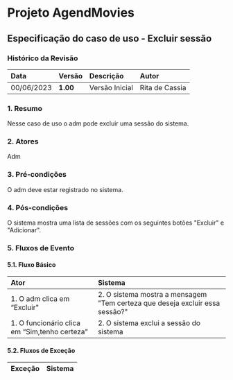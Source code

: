 # Projeto AgendMovies

## Especificação do caso de uso - Excluir sessão

### Histórico da Revisão 

|  Data  | Versão | Descrição | Autor |
|:-------|:-------|:----------|:------|
| 00/06/2023 | **1.00** | Versão Inicial  | Rita de Cassia |

### 1. Resumo 

Nesse caso de uso o adm pode excluir uma sessão do sistema.

### 2. Atores 

Adm

### 3. Pré-condições

O adm deve estar registrado no sistema.

### 4. Pós-condições

O sistema mostra uma lista de sessões com os seguintes botões "Excluir" e "Adicionar".

### 5. Fluxos de Evento

#### 5.1. Fluxo Básico

| Ator   | Sistema |
|:-------|:--------|
| 1. O adm clica em “Excluir"| 2. O sistema mostra a mensagem "Tem certeza que deseja excluir essa sessão?"|
| 1. O funcionário clica em “Sim,tenho certeza"| 2. O sistema exclui a sessão do sistema |


#### 5.2. Fluxos de Exceção

| Exceção | Sistema |
|:--------|:--------|
